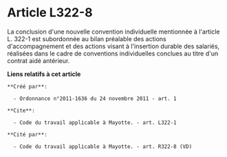 # Article L322-8

La conclusion d'une nouvelle convention individuelle mentionnée à l'article L. 322-1 est subordonnée au bilan préalable des
actions d'accompagnement et des actions visant à l'insertion durable des salariés, réalisées dans le cadre de conventions
individuelles conclues au titre d'un contrat aidé antérieur.

**Liens relatifs à cet article**

	**Créé par**:

	  - Ordonnance n°2011-1636 du 24 novembre 2011 - art. 1

	**Cite**:

	  - Code du travail applicable à Mayotte. - art. L322-1

	**Cité par**:

	  - Code du travail applicable à Mayotte. - art. R322-8 (VD)
